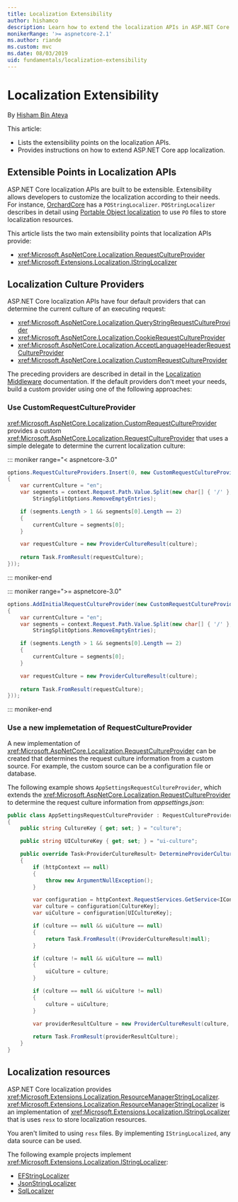 ```yaml
---
title: Localization Extensibility
author: hishamco
description: Learn how to extend the localization APIs in ASP.NET Core apps.
monikerRange: '>= aspnetcore-2.1'
ms.author: riande
ms.custom: mvc
ms.date: 08/03/2019
uid: fundamentals/localization-extensibility
---
```

# Localization Extensibility

By [Hisham Bin Ateya](https://github.com/hishamco)

This article:

* Lists the extensibility points on the localization APIs.
* Provides instructions on how to extend ASP.NET Core app localization.

## Extensible Points in Localization APIs

ASP.NET Core localization APIs are built to be extensible. Extensibility allows developers to customize the localization according to their needs. For instance, [OrchardCore](https://github.com/orchardCMS/OrchardCore/) has a `POStringLocalizer`. `POStringLocalizer` describes in detail using [Portable Object localization](xref:fundamentals/portable-object-localization) to use `PO` files to store localization resources.

This article lists the two main extensibility points that localization APIs provide: 

* <xref:Microsoft.AspNetCore.Localization.RequestCultureProvider>
* <xref:Microsoft.Extensions.Localization.IStringLocalizer>

## Localization Culture Providers

ASP.NET Core localization APIs have four default providers that can determine the current culture of an executing request:

* <xref:Microsoft.AspNetCore.Localization.QueryStringRequestCultureProvider>
* <xref:Microsoft.AspNetCore.Localization.CookieRequestCultureProvider>
* <xref:Microsoft.AspNetCore.Localization.AcceptLanguageHeaderRequestCultureProvider>
* <xref:Microsoft.AspNetCore.Localization.CustomRequestCultureProvider>

The preceding providers are described in detail in the [Localization Middleware](xref:fundamentals/localization) documentation. If the default providers don't meet your needs, build a custom provider using one of the following approaches:

### Use CustomRequestCultureProvider

<xref:Microsoft.AspNetCore.Localization.CustomRequestCultureProvider> provides a custom <xref:Microsoft.AspNetCore.Localization.RequestCultureProvider> that uses a simple delegate to determine the current localization culture:

::: moniker range="< aspnetcore-3.0"
```csharp
options.RequestCultureProviders.Insert(0, new CustomRequestCultureProvider(async context =>
{
    var currentCulture = "en";
    var segments = context.Request.Path.Value.Split(new char[] { '/' }, 
        StringSplitOptions.RemoveEmptyEntries);

    if (segments.Length > 1 && segments[0].Length == 2)
    {
        currentCulture = segments[0];
    }

    var requestCulture = new ProviderCultureResult(culture);
    
    return Task.FromResult(requestCulture);
}));
```

::: moniker-end

::: moniker range=">= aspnetcore-3.0"
```csharp
options.AddInitialRequestCultureProvider(new CustomRequestCultureProvider(async context =>
{
    var currentCulture = "en";
    var segments = context.Request.Path.Value.Split(new char[] { '/' }, 
        StringSplitOptions.RemoveEmptyEntries);

    if (segments.Length > 1 && segments[0].Length == 2)
    {
        currentCulture = segments[0];
    }

    var requestCulture = new ProviderCultureResult(culture);
    
    return Task.FromResult(requestCulture);
}));
```

::: moniker-end

### Use a new implemetation of RequestCultureProvider

A new implementation of <xref:Microsoft.AspNetCore.Localization.RequestCultureProvider> can be created that determines the request culture information from a custom source. For example, the custom source can be a configuration file or database.

The following example shows `AppSettingsRequestCultureProvider`, which extends the <xref:Microsoft.AspNetCore.Localization.RequestCultureProvider> to determine the request culture information from *appsettings.json*:

```csharp
public class AppSettingsRequestCultureProvider : RequestCultureProvider
{
    public string CultureKey { get; set; } = "culture";

    public string UICultureKey { get; set; } = "ui-culture";

    public override Task<ProviderCultureResult> DetermineProviderCultureResult(HttpContext httpContext)
    {
        if (httpContext == null)
        {
            throw new ArgumentNullException();
        }

        var configuration = httpContext.RequestServices.GetService<IConfigurationRoot>();
        var culture = configuration[CultureKey];
        var uiCulture = configuration[UICultureKey];

        if (culture == null && uiCulture == null)
        {
            return Task.FromResult((ProviderCultureResult)null);
        }

        if (culture != null && uiCulture == null)
        {
            uiCulture = culture;
        }

        if (culture == null && uiCulture != null)
        {
            culture = uiCulture;
        }
        
        var providerResultCulture = new ProviderCultureResult(culture, uiCulture);

        return Task.FromResult(providerResultCulture);
    }
}
```

## Localization resources

ASP.NET Core localization provides <xref:Microsoft.Extensions.Localization.ResourceManagerStringLocalizer>. <xref:Microsoft.Extensions.Localization.ResourceManagerStringLocalizer> is an implementation of <xref:Microsoft.Extensions.Localization.IStringLocalizer> that is uses `resx` to store localization resources.

You aren't limited to using `resx` files. By implementing `IStringLocalized`, any data source can be used.

The following example projects implement <xref:Microsoft.Extensions.Localization.IStringLocalizer>: 

* [EFStringLocalizer](https://github.com/aspnet/Entropy/tree/master/samples/Localization.EntityFramework)
* [JsonStringLocalizer](https://github.com/hishamco/My.Extensions.Localization.Json)
* [SqlLocalizer](https://github.com/damienbod/AspNetCoreLocalization)
